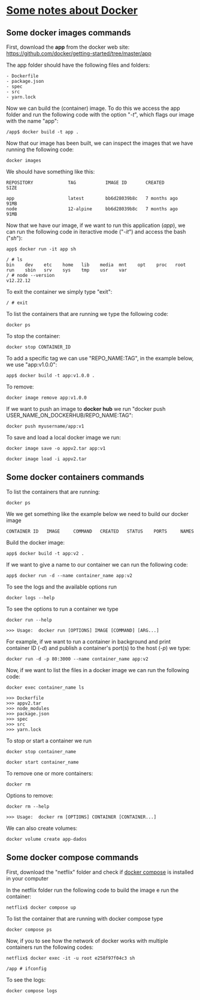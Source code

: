 # [Some notes about Docker](https://docs.docker.com)

## Some docker images commands

First, download the **app** from the docker web site: https://github.com/docker/getting-started/tree/master/app

The app folder should have the following files and folders:

	- Dockerfile  
	- package.json  
	- spec  
	- src  
	- yarn.lock
	
Now we can build the (container) image. To do this we access the app folder and run the following code with the option "*-t*", which flags our image with the name "app":

	/app$ docker build -t app .

Now that our image has been built, we can inspect the images that we have running the following code:

	docker images

We should have something like this:

	REPOSITORY             TAG           IMAGE ID       CREATED         SIZE

	app                    latest        bb6d28039b8c   7 months ago    91MB
	node                   12-alpine     bb6d28039b8c   7 months ago    91MB

Now that we have our image, if we want to run this application (*app*), we can run the following code in iteractive mode ("*-it*") and access the bash ("*sh*"): 

	app$ docker run -it app sh
	
	/ # ls
	bin    dev    etc    home   lib    media  mnt    opt    proc   root   run    sbin   srv    sys    tmp    usr    var
	/ # node --version
	v12.22.12
	
To exit the container we simply type "exit":

	/ # exit
	
To list the containers that are running we type the following code:

	docker ps
	
To stop the container:

	docker stop CONTAINER_ID

To add a specific tag we can use "REPO_NAME:TAG", in the example below, we use "app:v1.0.0":

	app$ docker build -t app:v1.0.0 .

To remove:

	docker image remove app:v1.0.0

If we want to push an image to **docker hub** we run "docker push USER_NAME_ON_DOCKERHUB/REPO_NAME:TAG":

	docker push myusername/app:v1
	
To save and load a local docker image we run: 

	docker image save -o appv2.tar app:v1
	
	docker image load -i appv2.tar
	
## Some docker containers commands

To list the containers that are running:
	
	docker ps
	
We we get something like the example below we need to build our docker image

	CONTAINER ID   IMAGE     COMMAND   CREATED   STATUS    PORTS     NAMES
	

Build the docker image:

	app$ docker build -t app:v2 .
	
If we want to give a name to our container we can run the following code:
	
	app$ docker run -d --name container_name app:v2
	
To see the logs and the available options run
	
	docker logs --help

To see the options to run a container we type
	
	docker run --help

	>>> Usage:  docker run [OPTIONS] IMAGE [COMMAND] [ARG...]

For example, if we want to run a container in background and print container ID (*-d*) and publish a container's port(s) to the host (*-p*) we type: 

	docker run -d -p 80:3000 --name container_name app:v2
	
Now, if we want to list the files in a docker image we can run the following code:

	docker exec container_name ls
	
	>>> Dockerfile
	>>> appv2.tar
	>>> node_modules
	>>> package.json
	>>> spec
	>>> src
	>>> yarn.lock
	
To stop or start a container we run 

	docker stop container_name

	docker start container_name

To remove one or more containers:

	docker rm
	
Options to remove:
	
	docker rm --help

	>>> Usage:  docker rm [OPTIONS] CONTAINER [CONTAINER...]

We can also create volumes:

	docker volume create app-dados
	
## Some docker compose commands

First, download the "netflix" folder and check if [docker compose](https://docs.docker.com/compose/install/) is installed in your computer

In the netflix folder run the following code to build the image e run the container:

	netflix$ docker compose up
	
To list the container that are running with docker compose type
	
	docker compose ps

Now, if you to see how the network of docker works with multiple containers run the following codes:

	netflix$ docker exec -it -u root e258f97f04c3 sh

	/app # ifconfig
	
To see the logs:
	
	docker compose logs
	
